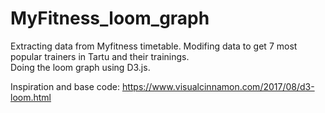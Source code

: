# MyFitness_loom_graph

Extracting data from Myfitness timetable. Modifing data to get 7 most popular trainers in Tartu and their trainings.  
Doing the loom graph using D3.js. 

Inspiration and base code: 
https://www.visualcinnamon.com/2017/08/d3-loom.html
